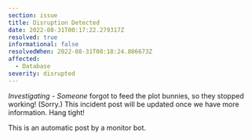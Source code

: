 ```yaml
---
section: issue
title: Disruption Detected
date: 2022-08-31T00:17:22.279317Z
resolved: true
informational: false
resolvedWhen: 2022-08-31T00:18:24.806673Z
affected:
  - Database
severity: disrupted
---
```

*Investigating* - _Someone_ forgot to feed the plot bunnies, so they stopped working! (Sorry.) This incident post will be updated once we have more information. Hang tight!

This is an automatic post by a monitor bot.
        